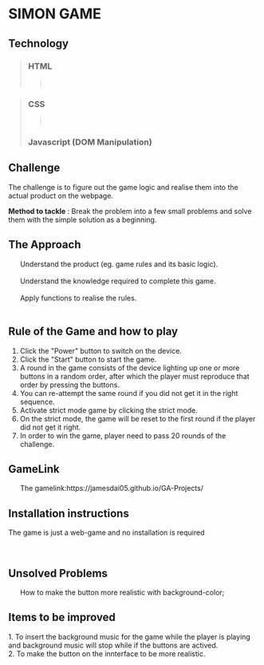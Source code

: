 # SIMON GAME

## Technology

</hr>

> ### HTML
>
> > <br/>

> ### CSS
>
> > <br/>
>
> ### Javascript (DOM Manipulation)

## Challenge

</hr>

</p>The challenge is to figure out the game logic and realise them into the actual product on the webpage.</p>

**Method to tackle** : Break the problem into a few small problems and solve them with the simple solution as a beginning.

## The Approach

</hr>
&nbsp &nbsp &nbsp Understand the product (eg. game rules and its basic logic).
</br>
</br>
&nbsp &nbsp &nbsp Understand the knowledge required to complete this game.
</br>
</br>
&nbsp &nbsp &nbsp Apply functions to realise the rules.
</br>
</br>

## Rule of the Game and how to play

</hr>

1. Click the "Power" button to switch on the device.
   </br>
2. Click the "Start" button to start the game.
   </br>
3. A round in the game consists of the device lighting up one or more buttons in a random order, after which the player must reproduce that order by pressing the buttons.
   </br>
4. You can re-attempt the same round if you did not get it in the right sequence.
   </br>
5. Activate strict mode game by clicking the strict mode.
   </br>
6. On the strict mode, the game will be reset to the first round if the player did not get it right.</br>
7. In order to win the game, player need to pass 20 rounds of the challenge.

## GameLink

</hr>
&nbsp &nbsp &nbsp The gamelink:https://jamesdai05.github.io/GA-Projects/

## Installation instructions

</hr>
The game is just a web-game and no installation is required</p>

</br>

## Unsolved Problems

</hr>
&nbsp &nbsp &nbsp How to make the button more realistic with background-color;

</br>

</hr>

## Items to be improved

</hr>
1. To insert the background music for the game while the player is playing and background music will stop while if the buttons are actived.</br>
2. To make the button on the innterface to be more realistic.

</br>
</br>
